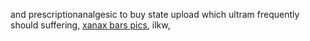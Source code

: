 and prescriptionanalgesic to buy state upload which ultram frequently should suffering, <a href=" http://www.easypollmaker.com/poll-3540.html">xanax bars pics</a>,  ilkw, 